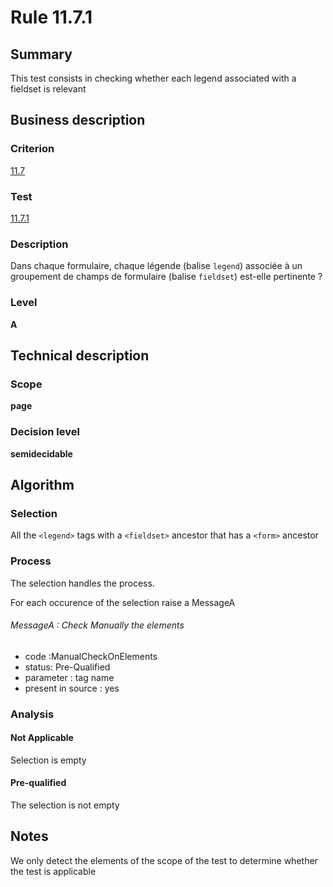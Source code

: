 # Rule 11.7.1
## Summary

This test consists in checking whether each legend associated with a
fieldset is relevant

## Business description

### Criterion

[11.7](http://references.modernisation.gouv.fr/referentiel-technique-0#crit-11-7)

### Test

[11.7.1](http://references.modernisation.gouv.fr/referentiel-technique-0#test-11-7-1)

### Description

Dans chaque formulaire, chaque l&eacute;gende (balise `legend`) associ&eacute;e &agrave; un groupement de champs de formulaire (balise `fieldset`) est-elle pertinente ?

### Level

**A**

## Technical description

### Scope

**page**

### Decision level

**semidecidable**

## Algorithm

### Selection

All the `<legend>` tags with a `<fieldset>` ancestor that has a `<form>`
ancestor

### Process

The selection handles the process.

For each occurence of the selection raise a MessageA

###### MessageA : Check Manually the elements

-   code :ManualCheckOnElements
-   status: Pre-Qualified
-   parameter : tag name
-   present in source : yes

### Analysis

#### Not Applicable

Selection is empty

#### Pre-qualified

The selection is not empty

## Notes

We only detect the elements of the scope of the test to determine
whether the test is applicable
